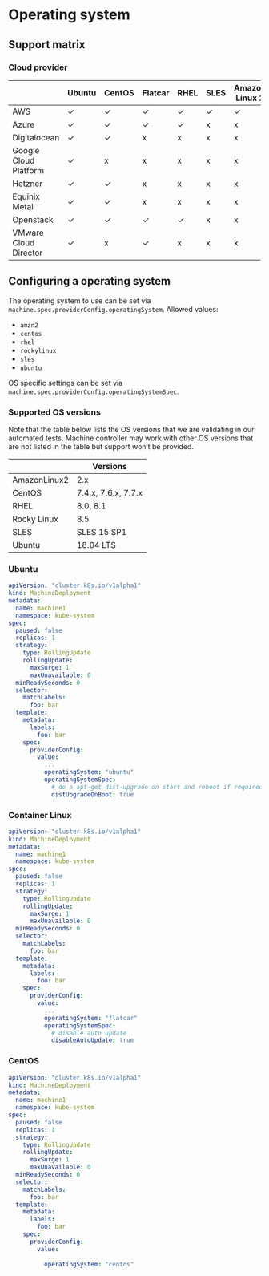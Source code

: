 # Operating system

## Support matrix

### Cloud provider

|   | Ubuntu | CentOS | Flatcar | RHEL | SLES | Amazon Linux 2 | Rocky Linux |
|---|---|---|---|---|---|---|---|
| AWS | ✓ | ✓ | ✓ | ✓ | ✓ | ✓ | ✓ |
| Azure | ✓ | ✓ | ✓ | ✓ | x | x | ✓ |
| Digitalocean  | ✓ | ✓ | x | x | x | x | ✓ |
| Google Cloud Platform | ✓ | x | x | x | x | x | x |
| Hetzner | ✓ | ✓ | x | x | x | x | ✓ |
| Equinix Metal | ✓ | ✓ | x | x | x | x | x |
| Openstack | ✓ | ✓ | ✓ | ✓ | x | x | ✓ |
| VMware Cloud Director | ✓ | x | ✓ | x | x | x | x |

## Configuring a operating system

The operating system to use can be set via `machine.spec.providerConfig.operatingSystem`.
Allowed values:

- `amzn2`
- `centos`
- `rhel`
- `rockylinux`
- `sles`
- `ubuntu`

OS specific settings can be set via `machine.spec.providerConfig.operatingSystemSpec`.

### Supported OS versions

Note that the table below lists the OS versions that we are validating in our automated tests.
Machine controller may work with other OS versions that are not listed in the table but support won’t be provided.

|   | Versions |
|---|---|
| AmazonLinux2 | 2.x |
| CentOS | 7.4.x, 7.6.x, 7.7.x |
| RHEL | 8.0, 8.1 |
| Rocky Linux | 8.5 |
| SLES |  SLES 15 SP1 |
| Ubuntu | 18.04 LTS |

### Ubuntu

```yaml
apiVersion: "cluster.k8s.io/v1alpha1"
kind: MachineDeployment
metadata:
  name: machine1
  namespace: kube-system
spec:
  paused: false
  replicas: 1
  strategy:
    type: RollingUpdate
    rollingUpdate:
      maxSurge: 1
      maxUnavailable: 0
  minReadySeconds: 0
  selector:
    matchLabels:
      foo: bar
  template:
    metadata:
      labels:
        foo: bar
    spec:
      providerConfig:
        value:
          ...
          operatingSystem: "ubuntu"
          operatingSystemSpec:
            # do a apt-get dist-upgrade on start and reboot if required
            distUpgradeOnBoot: true
```

### Container Linux

```yaml
apiVersion: "cluster.k8s.io/v1alpha1"
kind: MachineDeployment
metadata:
  name: machine1
  namespace: kube-system
spec:
  paused: false
  replicas: 1
  strategy:
    type: RollingUpdate
    rollingUpdate:
      maxSurge: 1
      maxUnavailable: 0
  minReadySeconds: 0
  selector:
    matchLabels:
      foo: bar
  template:
    metadata:
      labels:
        foo: bar
    spec:
      providerConfig:
        value:
          ...
          operatingSystem: "flatcar"
          operatingSystemSpec:
            # disable auto update
            disableAutoUpdate: true
```

### CentOS

```yaml
apiVersion: "cluster.k8s.io/v1alpha1"
kind: MachineDeployment
metadata:
  name: machine1
  namespace: kube-system
spec:
  paused: false
  replicas: 1
  strategy:
    type: RollingUpdate
    rollingUpdate:
      maxSurge: 1
      maxUnavailable: 0
  minReadySeconds: 0
  selector:
    matchLabels:
      foo: bar
  template:
    metadata:
      labels:
        foo: bar
    spec:
      providerConfig:
        value:
          ...
          operatingSystem: "centos"
```
